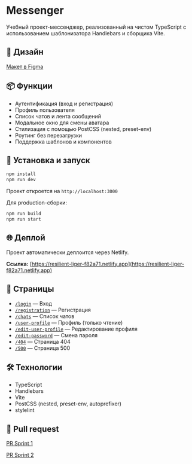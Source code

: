 # Messenger

Учебный проект-мессенджер, реализованный на чистом TypeScript с использованием шаблонизатора Handlebars и сборщика Vite.

## 🎨 Дизайн

[Макет в Figma](https://www.figma.com/design/q6ALe9fipHxAYiV6ToS2Vp/Chat_design?node-id=12-35&t=z4eEVMzexzEChXg2-1)

## 📦 Функции

- Аутентификация (вход и регистрация)
- Профиль пользователя
- Список чатов и лента сообщений
- Модальное окно для смены аватара
- Стилизация с помощью PostCSS (nested, preset-env)
- Роутинг без перезагрузки
- Поддержка шаблонов и компонентов

## 🚀 Установка и запуск

```bash
npm install
npm run dev
```

Проект откроется на `http://localhost:3000`

Для production-сборки:

```bash
npm run build
npm run start
```

## 🌐 Деплой

Проект автоматически деплоится через Netlify.  

**Ссылка:** [https://resilient-liger-f82a71.netlify.app](https://resilient-liger-f82a71.netlify.app)

## 📄 Страницы

- [`/login`](https://resilient-liger-f82a71.netlify.app/login) — Вход
- [`/registration`](https://resilient-liger-f82a71.netlify.app/registration) — Регистрация
- [`/chats`](https://resilient-liger-f82a71.netlify.app/chats) — Список чатов
- [`/user-profile`](https://resilient-liger-f82a71.netlify.app/user-profile) — Профиль (только чтение)
- [`/edit-user-profile`](https://resilient-liger-f82a71.netlify.app/edit-user-profile) — Редактирование профиля
- [`/edit-password`](https://resilient-liger-f82a71.netlify.app/edit-password) — Смена пароля
- [`/404`](https://resilient-liger-f82a71.netlify.app/404) — Страница 404
- [`/500`](https://resilient-liger-f82a71.netlify.app/500) — Страница 500

## 🛠️ Технологии

- TypeScript
- Handlebars
- Vite
- PostCSS (nested, preset-env, autoprefixer)
- stylelint


## 🔗 Pull request

[PR Sprint 1](https://github.com/ivan-artemev24/middle.messenger.praktikum.yandex/pull/1)

[PR Sprint 2](https://github.com/ivan-artemev24/middle.messenger.praktikum.yandex/pull/7)


